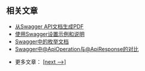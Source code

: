 ## 相关文章

+ [从Swagger API文档生成PDF](http://tu-yucheng.github.io/springboot/2023/05/12/swagger-generate-pdf.html)
+ [使用Swagger设置示例和说明](http://tu-yucheng.github.io/springboot/2023/05/12/swagger-set-example-description.html)
+ [Swagger中的枚举文档](http://tu-yucheng.github.io/springboot/2023/05/12/swagger-enum.html)
+ [Swagger中@ApiOperation与@ApiResponse的对比](http://tu-yucheng.github.io/springboot/2023/05/12/swagger-apioperation-vs-apiresponse.html)

- 更多文章： [[next -->]](../spring-boot-swagger-2/README.md)